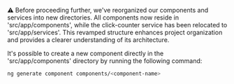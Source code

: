 ⚠️ Before proceeding further, we've reorganized our components and services into new directories. All components now reside in 'src/app/components', while the click-counter service has been relocated to 'src/app/services'. This revamped structure enhances project organization and provides a clearer understanding of its architecture.

It's possible to create a new component directly in the 'src/app/components' directory by running the following command:

```bash
ng generate component components/<component-name>
```
